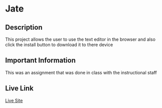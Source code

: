# Jate

## Description

This project allows the user to use the text editor in the browser and also click the install button to download it to there device

## Important Information

This was an assignment that was done in class with the instructional staff

## Live Link

[Live Site](https://jateide.herokuapp.com/)
